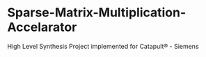 # Sparse-Matrix-Multiplication-Accelarator
High Level Synthesis Project implemented for Catapult® - Siemens

